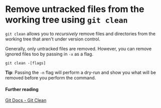 # Remove untracked files from the working tree using `git clean`

`git clean` allows you to _recursively_ remove files and directories from the working tree that aren't under version control.

Generally, only untracked files are removed. However, you can remove ignored files too by passing in `-x` as a flag.

```
git clean -[flags]
```

**Tip**: Passing the `-n` flag will perform a dry-run and show you what will be removed before you perform the command.

#### Further reading
[Git Docs - Git Clean](https://git-scm.com/docs/git-clean)
